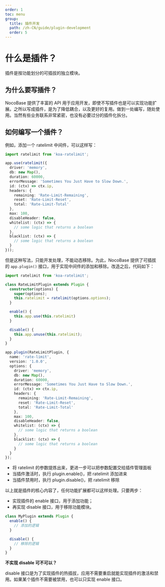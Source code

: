 ```yaml
---
order: 1
toc: menu
group:
  title: 插件开发
  path: /zh-CN/guide/plugin-development
  order: 5
---
```


# 什么是插件？

插件是按功能划分的可插拔的独立模块。

## 为什么要写插件？

NocoBase 提供了丰富的 API 用于应用开发，即使不写插件也是可以实现功能扩展。之所以写成插件，是为了降低耦合，以及更好的复用。做到一处编写，随处使用。当然有些业务联系非常紧密，也没有必要过分的插件化拆分。

## 如何编写一个插件？

例如，添加一个 ratelimit 中间件，可以这样写：

```ts
import ratelimit from 'koa-ratelimit';

app.use(ratelimit({
  driver: 'memory',
  db: new Map(),
  duration: 60000,
  errorMessage: 'Sometimes You Just Have to Slow Down.',
  id: (ctx) => ctx.ip,
  headers: {
    remaining: 'Rate-Limit-Remaining',
    reset: 'Rate-Limit-Reset',
    total: 'Rate-Limit-Total'
  },
  max: 100,
  disableHeader: false,
  whitelist: (ctx) => {
    // some logic that returns a boolean
  },
  blacklist: (ctx) => {
    // some logic that returns a boolean
  }
}));
```

但是这种写法，只能开发处理，不能动态移除。为此，NocoBase 提供了可插拔的 `app.plugin()` 接口，用于实现中间件的添加和移除。改造之后，代码如下：

```ts
import ratelimit from 'koa-ratelimit';

class RateLimitPlugin extends Plugin {
  constructor(options) {
    super(options);
    this.ratelimit = ratelimit(options.options);
  }

  enable() {
    this.app.use(this.ratelimit)
  }

  disable() {
    this.app.unuse(this.ratelimit);
  }
}

app.plugin(RateLimitPlugin, {
  name: 'rate-limit',
  version: '1.0.0',
  options: {
    driver: 'memory',
    db: new Map(),
    duration: 60000,
    errorMessage: 'Sometimes You Just Have to Slow Down.',
    id: (ctx) => ctx.ip,
    headers: {
      remaining: 'Rate-Limit-Remaining',
      reset: 'Rate-Limit-Reset',
      total: 'Rate-Limit-Total'
    },
    max: 100,
    disableHeader: false,
    whitelist: (ctx) => {
      // some logic that returns a boolean
    },
    blacklist: (ctx) => {
      // some logic that returns a boolean
    }
  }
});
```

- 将 ratelimit 的参数提炼出来，更进一步可以把参数配置交给插件管理面板
- 当插件激活时，执行 plugin.enable()，把 ratelimit 添加进来
- 当插件禁用时，执行 plugin.disable()，把 ratelimit 移除

以上就是插件的核心内容了，任何功能扩展都可以这样处理。只要两步：

- 实现插件的 enable 接口，用于添加功能；
- 再实现 disable 接口，用于移除功能模块。

```ts
class MyPlugin extends Plugin {
  enable() {
    // 添加的逻辑
  }

  disable() {
    // 移除的逻辑
  }
}
```

**不实现 disable 可不可以？**

disable 接口是为了实现插件的热插拔，应用不需要重启就能实现插件的激活和禁用。如果某个插件不需要被禁用，也可以只实现 enable 接口。
